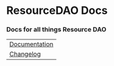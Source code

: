 <!-- omit in toc -->
# ResourceDAO Docs

### Docs for all things Resource DAO

|   |
|:--	|
| [Documentation](course-content/01-html-git-css/activities/01-ConsoleCommands) |
| [Changelog](/changelog) |